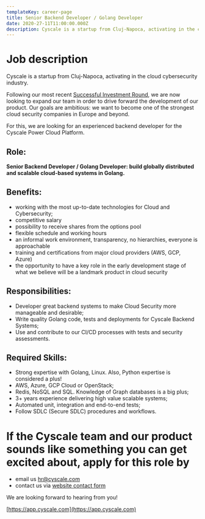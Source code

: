 ```yaml
---
templateKey: career-page
title: Senior Backend Developer / Golang Developer
date: 2020-27-11T11:00:00.000Z
description: Cyscale is a startup from Cluj-Napoca, activating in the cloud cybersecurity industry. We are looking for an experienced backend developer.
---
```


# Job description

Cyscale is a startup from Cluj-Napoca, activating in the cloud cybersecurity industry.

Following our most recent [Successful Investment Round](https://www.eu-startups.com/2020/09/romanian-startup-cyscale-raises-e350k-in-4-hours-on-seedblink-for-its-international-expansion), we are now looking to expand our team in order to drive forward the development of our product. Our goals are ambitious: we want to become one of the strongest cloud security companies in Europe and beyond.

For this, we are looking for an experienced backend developer for the Cyscale Power Cloud Platform.

## Role:

**Senior Backend Developer / Golang Developer: build globally distributed and scalable cloud-based systems in Golang.**

## Benefits:

-   working with the most up-to-date technologies for Cloud and Cybersecurity;
-   competitive salary
-   possibility to receive shares from the options pool
-   flexible schedule and working hours
-   an informal work environment, transparency, no hierarchies, everyone is approachable
-   training and certifications from major cloud providers (AWS, GCP, Azure)
-   the opportunity to have a key role in the early development stage of what we believe will be a landmark product in cloud security

## Responsibilities:

-   Developer great backend systems to make Cloud Security more manageable and desirable;
-   Write quality Golang code, tests and deployments for Cyscale Backend Systems;
-   Use and contribute to our CI/CD processes with tests and security assessments.

## Required Skills:

-   Strong expertise with Golang, Linux. Also, Python expertise is considered a plus!
-   AWS, Azure, GCP Cloud or OpenStack;
-   Redis, NoSQL and SQL. Knowledge of Graph databases is a big plus;
-   3+ years experience delivering high value scalable systems;
-   Automated unit, integration and end-to-end tests;
-   Follow SDLC (Secure SDLC) procedures and workflows.

# If the Cyscale team and our product sounds like something you can get excited about, apply for this role by

-   email us [hr@cyscale.com](mailto:hr@cyscale.com)
-   contact us via [website contact form](https://cyscale.com/contact)

We are looking forward to hearing from you!

[https://app.cyscale.com](https://app.cyscale.com)
